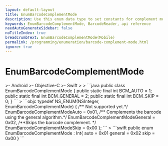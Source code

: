 ```yaml
---
layout: default-layout
title: EnumBarcodeComplementMode
description: Use this enum data type to set constants for complement mode of barcodes in your Dynamsoft Barcode Reader project.
keywords: EnumBarcodeComplementMode, BarcodeReader, api reference
needAutoGenerateSidebar: false
noTitleIndex: true
breadcrumbText: EnumBarcodeComplementMode(Mobile)
permalink: /programming/enumeration/barcode-complement-mode.html
ignore: true
---
```



# EnumBarcodeComplementMode

<div class="sample-code-prefix template2"></div>
   >- Android
   >- Objective-C
   >- Swift
   >
>
```java
public class EnumBarcodeComplementMode {
    public static final int BCM_AUTO = 1;
    public static final int BCM_GENERAL = 2;
    public static final int BCM_SKIP = 0;
}
```
>
```objc
typedef NS_ENUM(NSInteger, EnumBarcodeComplementMode)
{
   /** Not supported yet.*/
   EnumBarcodeComplementModeAuto = 0x01,
   /** Complements the barcode using the general algorithm.*/
   EnumBarcodeComplementModeGeneral = 0x02,
   /**Skips the barcode complement. */
   EnumBarcodeComplementModeSkip = 0x00
};
```
>
```swift
public enum EnumBarcodeComplementMode : Int{
    auto = 0x01
    general = 0x02
    skip = 0x00
}
```

